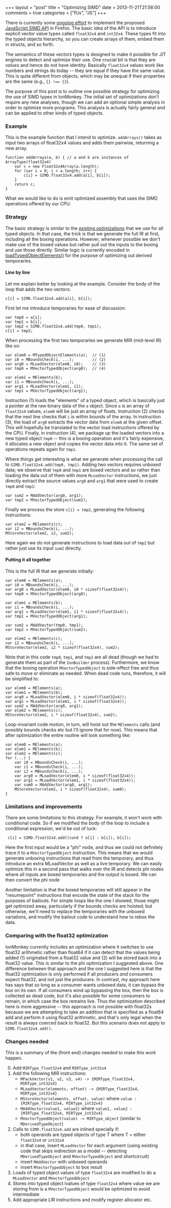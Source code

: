 +++
layout = "post"
title = "Optimizing SIMD"
date = 2013-11-21T21:56:00
comments = true
categories = ["PJs", "JS"]
+++

There is currently some [ongoing effort][904913] to implement the
proposed [JavaScript SIMD API][simd] in Firefox. The basic idea of the
API is to introduce explicit vector value types called `float32x4` and
`int32x4`. These types fit into the typed objects hierarchy, so you
can create arrays of them, embed them in structs, and so forth.

The semantics of these vectors types is designed to make it possible
for JIT engines to detect and optimize their use. One crucial bit is
that they are *values* and hence do not have identity. Basically
`float32x4` values work like numbers and strings do today -- they are
equal if they have the same value. This is quite different from
objects, which may be unequal if their properties are the same (e.g.,
`{} !== {}`).

The purpose of this post is to outline one possible strategy for
optimizing the use of SIMD types in IonMonkey. The initial set of
optimizations don't require any new analyses, though we can add an
optional simple analysis in order to optimize more programs. This
analysis is actually fairly general and can be applied to other kinds
of typed objects.

<!-- more -->

### Example

This is the example function that I intend to optimize. `addArrays()`
takes as input two arrays of float32x4 values and adds them pairwise,
returning a new array.

    function addArrays(a, b) { // a and b are instances of ArrayType(float32x4)
        var c = new Float32x4Array(a.length);
        for (var i = 0; i < a.length; i++) {
            c[i] = SIMD.float32x4.add(a[i], b[i]);
        }
        return c;
    } 

What we would like to do is emit optimized assembly that uses the SIMD
operations offered by our CPU.

### Strategy

The basic strategy is similar to the [existing optimizations][opt]
that we use for all typed objects. In that case, the trick is that we
generate the full IR at first, including all the boxing
operations. However, whenever possible we don't make use of the boxed
values but rather pull out the inputs to the boxing and use those
directly. Similar logic is currently encoded in
[loadTypedObjectElements()][dxr] for the purpose of optimizing out
derived temporaries.

#### Line by line

Let me explain better by looking at the example. Consider the body of
the loop that adds the two vectors:

    c[i] = SIMD.float32x4.add(a[i], b[i]);

First let me introduce temporaries for ease of discussion:

    var tmp0 = a[i];
    var tmp1 = b[i];
    var tmp2 = SIMD.float32x4.add(tmp0, tmp1);
    c[i] = tmp2;

When processing the first two temporaries we generate MIR (mid-level
IR) like so:

    var elem0 = MTypedObjectElements(a);  // (1)
    var i0 = MBoundsCheck(i, ...);        // (2)
    var arg0 = MLoadVector(elem0, i0);    // (3)
    var tmp0 = MVectorTypedObject(arg0);  // (4)

    var elem1 = MElements(b);
    var i1 = MBoundsCheck(i, ...);
    var arg1 = MLoadVector(elem1, i1);
    var tmp1 = MVectorTypedObject(arg1);

Instruction (1) loads the "elements" of a typed object, which is
basically just a pointer at the raw binary data of the `a` object.
Since `a` is an array of `float32x4` values, `elem0` will be just an
array of floats. Instruction (2) checks that the next line checks that
`i` is within bounds of the array. In instruction (3), the load of
`arg0` extracts the vector data from `elem0` at the given offset.
This will hopefully be translated to the vector load instructions
offered by the CPU. Finally, in instruction (4), we package up the
loaded vectors into a new typed object `tmp0` -- this is a boxing
operation and it's fairly expensive, it allocates a new object and
copies the vector data into it. The same set of operations repeats
again for `tmp1`.

Where things get interesting is what we generate when processing the
call to `SIMD.float32x4.add(tmp0, tmp1)`. Adding two vectors requires
unboxed data; we observe that `tmp0` and `tmp1` are boxed vectors and
so rather than loading the data out of them with more `MLoadVector`
instructions, we just directly extract the source values `arg0` and
`arg1` that were used to create `tmp0` and `tmp1`:

    var sum2 = MAddVector(arg0, arg1);
    var tmp2 = MVectorTypedObject(sum2);

Finally we process the store `c[i] = tmp2`, generating the following
instructions:

    var elem2 = MElements(c);
    var i2 = MBoundsCheck(i, ...);
    MStoreVector(elem2, i2, sum2);

Here again we do not generate instructions to load data out of `tmp2`
but rather just use its input `sum2` directly.

#### Putting it all together

This is the full IR that we generate initially:

    var elem0 = MElements(a);
    var i0 = MBoundsCheck(i, ...);
    var arg0 = MLoadVector(elem0, i0 * sizeof(float32x4));
    var tmp0 = MVectorTypedObject(arg0);
    
    var elem1 = MElements(b);
    var i1 = MBoundsCheck(i, ...);
    var arg1 = MLoadVector(elem1, i1 * sizeof(float32x4));
    var tmp1 = MVectorTypedObject(arg1);
     
    var sum2 = MAddVector(tmp0, tmp1);
    var tmp2 = MVectorTypedObject(sum2);
    
    var elem2 = MElements(c);
    var i2 = MBoundsCheck(i, ...);
    MStoreVector(elem2, i2 * sizeof(float32x4), sum2);

Note that in this code `tmp0`, `tmp1`, and `tmp2` are all dead (though
we had to generate them as part of the `IonBuilder`
process). Furthermore, we know that the boxing operation
`MVectorTypedObject` is side-effect free and thus safe to move or
eliminate as needed. When dead code runs, therefore, it will be
simplified to:

    var elem0 = MElements(a);
    var elem1 = MElements(b);
    var arg0 = MLoadVector(elem0, i * sizeof(float32x4));
    var arg1 = MLoadVector(elem1, i * sizeof(float32x4));
    var sum2 = MAddVector(arg0, arg1);
    var elem2 = MElements(c);
    MStoreVector(elem2, i * sizeof(float32x4), sum2);

Loop-invariant code motion, in turn, will hoist out the `MElements`
calls (and possibly bounds checks etc but I'll ignore that for
now). This means that after optimization the entire routine will look
something like:

    var elem0 = MElements(a);
    var elem1 = MElements(b);
    var elem2 = MElements(c);
    for (...) {
        var i0 = MBoundsCheck(i, ...);
        var i1 = MBoundsCheck(i, ...);
        var i2 = MBoundsCheck(i, ...);
        var arg0 = MLoadVector(elem0, i * sizeof(float32x4));
        var arg1 = MLoadVector(elem1, i * sizeof(float32x4));
        var sum0 = MAddVector(arg0, arg1);
        MStoreVector(elem2, i * sizeof(float32x4), sum0);
    }

### Limitations and improvements

There are some limitations to this strategy. For example, it won't
work with conditional code. So if we modified the body of the loop to
include a conditional expression, we'd be out of luck:

     c[i] = SIMD.float32x4.add((cond ? a[i] : b[i]), b[i]);

Here the first input would be a "phi" node, and thus we could not
definitely trace it to a `MVectorTypedObject` instruction. This means
that we would generate unboxing instructions that read from the
temporary, and thus introduce an extra MLoadVector as well as a live
temporary. We can easily optimize this in a second pass that walks
over the IR and detects phi nodes where all inputs are boxed
temporaries and the output is boxed. We can then convert the phi node

Another limitation is that the boxed temporaries will still appear in
the "resumepoint" instructions that encode the state of the stack for
the purposes of bailouts. For simple loops like the one I showed,
those might get optimized away, particularly if the bounds checks are
hoisted; but otherwise, we'll need to replace the temporaries with the
unboxed variations, and modify the bailout code to understand how to
rebox the data.

### Comparing with the float32 optimization

IonMonkey currently includes an optimization where it switches to use
float32 arithmetic rather than float64 if it can detect that the
values being added (1) originated from a float32 value and (2) will be
stored back into a float32 value. This is similar to the phi
optimization I suggested above. One difference between that approach
and the one I suggested here is that the float32 optimization is only
performed if all producers *and* consumers expect float32, and not
just the producers.  In contrast, my approach here has says that so
long as a consumer wants unboxed data, it can bypass the box on its
own. If all consumers wind up bypassing the box, then the box is
collected as dead code, but it's also possible for some consumers to
remain, in which case the box remains live. Thus the optimization
described here is more aggressive -- this approach is not possible
with float32s because we are attempting to take an addition that is
specified as a float64 add and perform it using float32 arithmetic,
and that's only legal when the result is always coerced back to
float32. But this scenario does not apply to `SIMD.float32x4.add()`.

### Changes needed

This is a summary of the (front end) changes needed to make this work
happen.

0. Add `MIRType_float32x4` and `MIRType_int32x4`
1. Add the following MIR instructions:
   - `MPackVector(v1, v2, v3, v4) -> {MIRType_float32x4, MIRType_int32x4}`
   - `MLoadVector(elements, offset) -> {MIRType_float32x4, MIRType_int32x4}`
   - `MStoreVector(elements, offset, value)` where `value : {MIRType_float32x4, MIRType_int32x4}`
   - `MAddVector(value1, value2)` where `value1, value2 : {MIRType_float32x4, MIRType_int32x4}`
   - `MVectorTypedObject(value) -> MIRType_object` (similar to `MDerivedTypeObject`)
2. Calls to `SIMD.float32x4.add` are inlined specially if:
   - both operands are typed objects of type T where T = either
     `float32x4` or `int32x4`
   - in that case, insert `MLoadVector` for each argument (using
     existing code that skips indirection as a model -- detecting
     `MDerivedTypeObject` and `MVectorTypedObject` and shortcircuit)
   - insert `MAddVector` with unboxed operands
   - insert `MVectorTypedObject` to box result
3. Loads of typed object values of type `float32x4` are modified to do
   a `MLoadVector` and `MVectorTypedObject`
4. Stores into typed object lvalues of type `float32x4` where value we
   are storing from is a `MVectorTypedObject` would be optimized to
   avoid intermediate
5. Add appropriate LIR instructions and modify register allocator etc.   

[simd]: http://wiki.ecmascript.org/doku.php?id=strawman:simd_number
[904913]: https://bugzilla.mozilla.org/show_bug.cgi?id=904913&sourceid=Mozilla-search
[938728]: https://bugzilla.mozilla.org/show_bug.cgi?id=938728
[opt]: /blog/2013/11/04/optimizing-complex-typed-object-assignments/
[dxr]: http://dxr.mozilla.org/mozilla-central/source/js/src/jit/IonBuilder.cpp#9631
